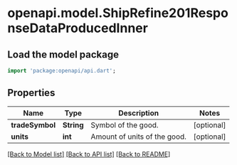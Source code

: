 # openapi.model.ShipRefine201ResponseDataProducedInner

## Load the model package
```dart
import 'package:openapi/api.dart';
```

## Properties
Name | Type | Description | Notes
------------ | ------------- | ------------- | -------------
**tradeSymbol** | **String** | Symbol of the good. | [optional] 
**units** | **int** | Amount of units of the good. | [optional] 

[[Back to Model list]](../README.md#documentation-for-models) [[Back to API list]](../README.md#documentation-for-api-endpoints) [[Back to README]](../README.md)


